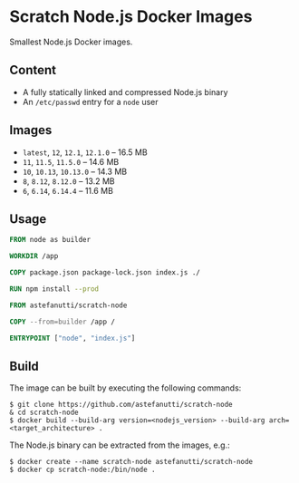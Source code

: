 # Scratch Node.js Docker Images

Smallest Node.js Docker images.

## Content

* A fully statically linked and compressed Node.js binary
* An `/etc/passwd` entry for a `node` user

## Images

* `latest`, `12`, `12.1`, `12.1.0` – 16.5 MB
* `11`, `11.5`, `11.5.0` – 14.6 MB
* `10`, `10.13`, `10.13.0` – 14.3 MB
* `8`, `8.12`, `8.12.0` – 13.2 MB
* `6`, `6.14`, `6.14.4` – 11.6 MB

## Usage

```dockerfile
FROM node as builder

WORKDIR /app

COPY package.json package-lock.json index.js ./

RUN npm install --prod

FROM astefanutti/scratch-node

COPY --from=builder /app /

ENTRYPOINT ["node", "index.js"]
```

## Build

The image can be built by executing the following commands:

```
$ git clone https://github.com/astefanutti/scratch-node
& cd scratch-node
$ docker build --build-arg version=<nodejs_version> --build-arg arch=<target_architecture> .
```

The Node.js binary can be extracted from the images, e.g.:

```
$ docker create --name scratch-node astefanutti/scratch-node
$ docker cp scratch-node:/bin/node .
```
